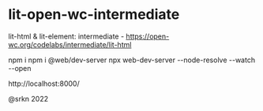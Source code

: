 # lit-open-wc-intermediate
 lit-html & lit-element: intermediate - https://open-wc.org/codelabs/intermediate/lit-html

npm i
npm i @web/dev-server
npx web-dev-server --node-resolve --watch --open

http://localhost:8000/

@srkn 2022